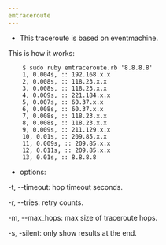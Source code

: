 ```yaml
---
emtraceroute
---
```


- This traceroute is based on eventmachine.

This is how it works:

        $ sudo ruby emtraceroute.rb '8.8.8.8'
        1, 0.004s, :: 192.168.x.x
        2, 0.008s, :: 118.23.x.x
        3, 0.008s, :: 118.23.x.x
        4, 0.009s, :: 221.184.x.x
        5, 0.007s, :: 60.37.x.x
        6, 0.008s, :: 60.37.x.x
        7, 0.008s, :: 118.23.x.x
        8, 0.008s, :: 118.23.x.x
        9, 0.009s, :: 211.129.x.x
        10, 0.01s, :: 209.85.x.x
        11, 0.009s, :: 209.85.x.x
        12, 0.011s, :: 209.85.x.x
        13, 0.01s, :: 8.8.8.8


- options:

-t, --timeout: hop timeout seconds.

-r, --tries: retry counts.

-m, --max_hops: max size of traceroute hops.

-s, -silent: only show results at the end.